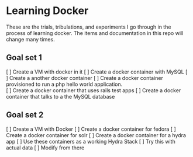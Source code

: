 # Learning Docker

These are the trials, tribulations, and experiments I go through in the process of learning docker.  The items and documentation in this repo will change many times.

## Goal set 1

[ ] Create a VM with docker in it
[ ] Create a docker container with MySQL
[ ] Create a another docker container
[ ] Create a docker container provisioned to run a php hello world application.  
[ ] Create a docker container that uses rails test apps
[ ] Create a docker container that talks to a the MySQL database

## Goal set 2

[ ] Create a VM with Docker
[ ] Create a docker container for fedora
[ ] Create a docker container for solr
[ ] Create a docker container for a hydra app
[ ] Use these containers as a working Hydra Stack
[ ] Try this with actual data
[ ] Modify from there  
